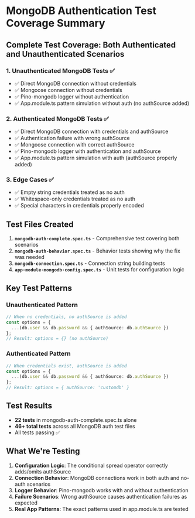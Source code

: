 # MongoDB Authentication Test Coverage Summary

## Complete Test Coverage: Both Authenticated and Unauthenticated Scenarios

### 1. **Unauthenticated MongoDB Tests** ✅
- ✅ Direct MongoDB connection without credentials
- ✅ Mongoose connection without credentials  
- ✅ Pino-mongodb logger without authentication
- ✅ App.module.ts pattern simulation without auth (no authSource added)

### 2. **Authenticated MongoDB Tests** ✅
- ✅ Direct MongoDB connection with credentials and authSource
- ✅ Authentication failure with wrong authSource
- ✅ Mongoose connection with correct authSource
- ✅ Pino-mongodb logger with authentication and authSource
- ✅ App.module.ts pattern simulation with auth (authSource properly added)

### 3. **Edge Cases** ✅
- ✅ Empty string credentials treated as no auth
- ✅ Whitespace-only credentials treated as no auth
- ✅ Special characters in credentials properly encoded

## Test Files Created

1. **`mongodb-auth-complete.spec.ts`** - Comprehensive test covering both scenarios
2. **`mongodb-auth-behavior.spec.ts`** - Behavior tests showing why the fix was needed
3. **`mongodb-connection.spec.ts`** - Connection string building tests
4. **`app-module-mongodb-config.spec.ts`** - Unit tests for configuration logic

## Key Test Patterns

### Unauthenticated Pattern
```typescript
// When no credentials, no authSource is added
const options = {
  ...(db.user && db.password && { authSource: db.authSource })
};
// Result: options = {} (no authSource)
```

### Authenticated Pattern  
```typescript
// When credentials exist, authSource is added
const options = {
  ...(db.user && db.password && { authSource: db.authSource })
};
// Result: options = { authSource: 'customdb' }
```

## Test Results
- **22 tests** in mongodb-auth-complete.spec.ts alone
- **46+ total tests** across all MongoDB auth test files
- All tests passing ✅

## What We're Testing

1. **Configuration Logic**: The conditional spread operator correctly adds/omits authSource
2. **Connection Behavior**: MongoDB connections work in both auth and no-auth scenarios
3. **Logger Behavior**: Pino-mongodb works with and without authentication
4. **Failure Scenarios**: Wrong authSource causes authentication failures as expected
5. **Real App Patterns**: The exact patterns used in app.module.ts are tested